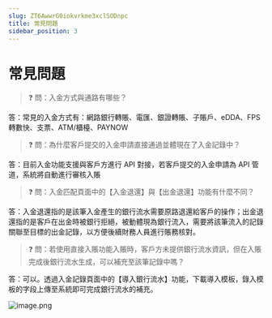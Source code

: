```yaml
---
slug: ZT6AwwrG0iokvrkme3xclSODnpc
title: 常見問題
sidebar_position: 3
---
```



# 常見問題


> ❓ 問：入金方式與通路有哪些？


答：常見的入金方式有：網路銀行轉賬、電匯、銀證轉賬、子賬戶、eDDA、FPS 轉數快、支票、ATM/櫃檯、PAYNOW


> ❓ 問：為什麼客戶提交的入金申請直接通過並體現在了入金記錄中？


答：目前入金功能支援與客戶方進行 API 對接，若客戶提交的入金申請為 API 管道，系統將自動進行審核入賬


> ❓ 問：入金匹配頁面中的【入金退還】與【出金退還】功能有什麼不同？


答：入金退還指的是該筆入金產生的銀行流水需要原路退還給客戶的操作；出金退還指的是客戶在出金時被銀行拒絕，被動體現為銀行流入，需要將該筆流入的記錄關聯至目標的出金記錄，以方便後續財務人員進行賬務核對。


> ❓ 問：若使用直接入賬功能入賬時，客戶方未提供銀行流水資訊，但在入賬完成後銀行流水生成，可以補充至該筆記錄中嗎？


答：可以。透過入金記錄頁面中的【導入銀行流水】功能，下載導入模板，錄入模板的字段上傳至系統即可完成銀行流水的補充。


![image.png](/assets/e60e77f8df393a6a4a49737827ba4178.png)

